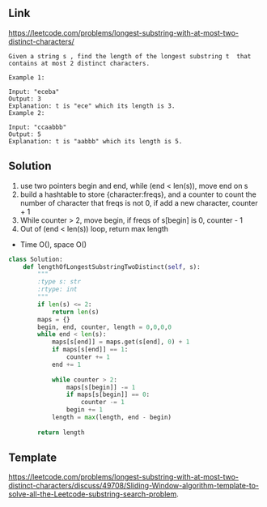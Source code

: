 ## Link
https://leetcode.com/problems/longest-substring-with-at-most-two-distinct-characters/
```
Given a string s , find the length of the longest substring t  that contains at most 2 distinct characters.

Example 1:

Input: "eceba"
Output: 3
Explanation: t is "ece" which its length is 3.
Example 2:

Input: "ccaabbb"
Output: 5
Explanation: t is "aabbb" which its length is 5.
```
## Solution
1. use two pointers begin and end, while (end < len(s)), move end on s
2. build a hashtable to store {character:freqs}, and a counter to count the number of character that freqs is not 0, 
if add a new character, counter + 1
3. While counter > 2, move begin, if freqs of s[begin] is 0, counter - 1 
4. Out of (end < len(s)) loop, return max length
- Time O(), space O()
```python
class Solution:
    def lengthOfLongestSubstringTwoDistinct(self, s):
        """
        :type s: str
        :rtype: int
        """
        if len(s) <= 2:
            return len(s)
        maps = {}
        begin, end, counter, length = 0,0,0,0
        while end < len(s):
            maps[s[end]] = maps.get(s[end], 0) + 1
            if maps[s[end]] == 1:
                counter += 1
            end += 1
            
            while counter > 2:
                maps[s[begin]] -= 1
                if maps[s[begin]] == 0:
                    counter -= 1
                begin += 1
            length = max(length, end - begin)
                
        return length
```
## Template
https://leetcode.com/problems/longest-substring-with-at-most-two-distinct-characters/discuss/49708/Sliding-Window-algorithm-template-to-solve-all-the-Leetcode-substring-search-problem.
